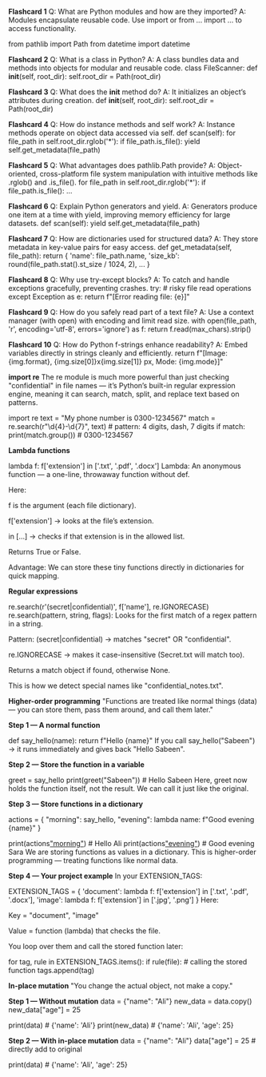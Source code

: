 **Flashcard 1**
Q: What are Python modules and how are they imported?
A: Modules encapsulate reusable code. Use import or from ... import ... to access functionality.

from pathlib import Path
from datetime import datetime

**Flashcard 2**
Q: What is a class in Python?
A: A class bundles data and methods into objects for modular and reusable code.
class FileScanner:
    def __init__(self, root_dir):
        self.root_dir = Path(root_dir)


**Flashcard 3**
Q: What does the __init__ method do?
A: It initializes an object’s attributes during creation.
def __init__(self, root_dir):
    self.root_dir = Path(root_dir)

**Flashcard 4**
Q: How do instance methods and self work?
A: Instance methods operate on object data accessed via self.
def scan(self):
    for file_path in self.root_dir.rglob('*'):
        if file_path.is_file():
            yield self.get_metadata(file_path)

**Flashcard 5**
Q: What advantages does pathlib.Path provide?
A: Object-oriented, cross-platform file system manipulation with intuitive methods like .rglob() and .is_file().
for file_path in self.root_dir.rglob('*'):
    if file_path.is_file():
        ...

**Flashcard 6**
Q: Explain Python generators and yield.
A: Generators produce one item at a time with yield, improving memory efficiency for large datasets.
def scan(self):
    yield self.get_metadata(file_path)

**Flashcard 7**
Q: How are dictionaries used for structured data?
A: They store metadata in key-value pairs for easy access.
def get_metadata(self, file_path):
    return {
        'name': file_path.name,
        'size_kb': round(file_path.stat().st_size / 1024, 2),
        ...
    }

**Flashcard 8**
Q: Why use try-except blocks?
A: To catch and handle exceptions gracefully, preventing crashes.
try:
    # risky file read operations
except Exception as e:
    return f"[Error reading file: {e}]"

**Flashcard 9**
Q: How do you safely read part of a text file?
A: Use a context manager (with open) with encoding and limit read size.
with open(file_path, 'r', encoding='utf-8', errors='ignore') as f:
    return f.read(max_chars).strip()

**Flashcard 10**
Q: How do Python f-strings enhance readability?
A: Embed variables directly in strings cleanly and efficiently.
return f"[Image: {img.format}, {img.size[0]}x{img.size[1]} px, Mode: {img.mode}]"

**import re**
The re module is much more powerful than just checking "confidential" in file names — it’s Python’s built-in regular expression engine, meaning it can search, match, split, and replace text based on patterns.

import re
text = "My phone number is 0300-1234567"
match = re.search(r"\d{4}-\d{7}", text)  # pattern: 4 digits, dash, 7 digits
if match:
    print(match.group())  # 0300-1234567

**Lambda functions**

lambda f: f['extension'] in ['.txt', '.pdf', '.docx']
Lambda: An anonymous function — a one-line, throwaway function without def.

Here:

f is the argument (each file dictionary).

f['extension'] → looks at the file’s extension.

in [...] → checks if that extension is in the allowed list.

Returns True or False.

Advantage: We can store these tiny functions directly in dictionaries for quick mapping.

**Regular expressions**

re.search(r'(secret|confidential)', f['name'], re.IGNORECASE)
re.search(pattern, string, flags): Looks for the first match of a regex pattern in a string.

Pattern: (secret|confidential) → matches "secret" OR "confidential".

re.IGNORECASE → makes it case-insensitive (Secret.txt will match too).

Returns a match object if found, otherwise None.

This is how we detect special names like "confidential_notes.txt".



**Higher-order programming**
"Functions are treated like normal things (data) — you can store them, pass them around, and call them later."

**Step 1 — A normal function**


def say_hello(name):
    return f"Hello {name}"
If you call say_hello("Sabeen") → it runs immediately and gives back "Hello Sabeen".

**Step 2 — Store the function in a variable**


greet = say_hello
print(greet("Sabeen"))  # Hello Sabeen
Here, greet now holds the function itself, not the result.
We can call it just like the original.

**Step 3 — Store functions in a dictionary**


actions = {
    "morning": say_hello,
    "evening": lambda name: f"Good evening {name}"
}

print(actions["morning"]("Ali"))   # Hello Ali
print(actions["evening"]("Sara"))  # Good evening Sara
We are storing functions as values in a dictionary.
This is higher-order programming — treating functions like normal data.

**Step 4 — Your project example**
In your EXTENSION_TAGS:


EXTENSION_TAGS = {
    'document': lambda f: f['extension'] in ['.txt', '.pdf', '.docx'],
    'image': lambda f: f['extension'] in ['.jpg', '.png']
}
Here:

Key = "document", "image"

Value = function (lambda) that checks the file.

You loop over them and call the stored function later:


for tag, rule in EXTENSION_TAGS.items():
    if rule(file):  # calling the stored function
        tags.append(tag)

**In-place mutation**
"You change the actual object, not make a copy."

**Step 1 — Without mutation**
data = {"name": "Ali"}
new_data = data.copy()
new_data["age"] = 25

print(data)     # {'name': 'Ali'}
print(new_data) # {'name': 'Ali', 'age': 25}

**Step 2 — With in-place mutation**
data = {"name": "Ali"}
data["age"] = 25  # directly add to original

print(data)  # {'name': 'Ali', 'age': 25}

